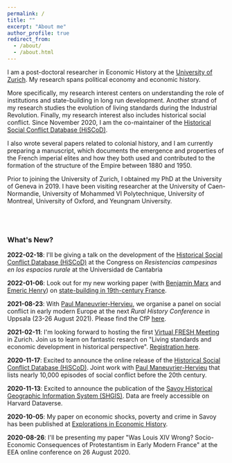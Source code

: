 ```yaml
---
permalink: /
title: ""
excerpt: "About me"
author_profile: true
redirect_from: 
  - /about/
  - /about.html
---
```


I am a post-doctoral researcher in Economic History at the [University of Zurich](https://www.econ.uzh.ch/en/people/researchers/chambru.html). My research spans political economy and economic history.

More specifically, my research interest centers on understanding the role of institutions and state-building in long run development. Another strand of my research studies the evolution of living standards during the Industrial Revolution. Finally, my research interest also includes historical social conflict. Since November 2020, I am the co-maintainer of the [Historical Social Conflict Database (HiSCoD)](https://www.unicaen.fr/hiscod/?locale=en).

I also wrote several papers related to colonial history, and I am currently preparing a manuscript, which documents the emergence and properties of the French imperial elites and how they both used and contributed to the formation of the structure of the Empire between 1880 and 1950.

Prior to joining the University of Zurich, I obtained my PhD at the University of Geneva in 2019. I have been visiting researcher at the University of Caen-Normandie, University of Mohammed VI Polytechnique, University of Montreal, University of Oxford, and Yeungnam University.  

<br>
<br>

### What's New?

**2022-02-18**: I'll be giving a talk on the development of the [Historical Social Conflict Database (HiSCoD)](https://www.unicaen.fr/hiscod/?locale=en) at the Congress on _Resistencias campesinas en los espacios rurale_ at the Universidad de Cantabria

**2022-01-06**: Look out for my new working paper (with [Benjamin Marx](https://sites.google.com/view/bmarx) and [Emeric Henry](https://sites.google.com/site/emericmlhenry)) on [state-building in 19th-century France](https://cepr.org/active/publications/discussion_papers/dp.php?dpno=16815).

**2021-08-23**: With [Paul Maneuvrier-Hervieu](https://paulmaneuvrierhervieu.github.io/), we organise a panel on social conflict in early modern Europe at the next *Rural History Conference* in Uppsala (23-26 August 2021). Please find the CfP [here](https://cedricchambru.github.io/files/eurho_2021_cfp.pdf).

**2021-02-11**: I'm looking forward to hosting the first [Virtual FRESH Meeting](http://www.quceh.org.uk/zurich-2021.html) in Zurich. Join us to learn on fantastic resarch on "Living standards and economic development in historical perspective". [Registration here](https://uzh.zoom.us/webinar/register/WN_d1ouHg2wSF-RuotVSgJ1mw).

**2020-11-17**: Excited to announce the online release of the [Historical Social Conflict Database (HiSCoD)](https://www.unicaen.fr/hiscod/?locale=en). Joint work with [Paul Maneuvrier-Hervieu](https://paulmaneuvrierhervieu.github.io/) that lists nearly 10,000 episodes of social conflict before the 20th century.

**2020-11-13**: Excited to announce the publication of the [Savoy Historical Geographic Information System (SHGIS)](https://doi.org/10.7910/DVN/XHNKD3). Data are freely accessible on Harvard Dataverse.

**2020-10-05**: My paper on economic shocks, poverty and crime in Savoy has been published at [Explorations in Economic History](https://doi.org/10.1016/j.eeh.2020.101353).

**2020-08-26**: I'll be presenting my paper  "Was Louis XIV Wrong? Socio-Economic Consequences of Protestantism in Early Modern France" at the EEA online conference on 26 August 2020.

